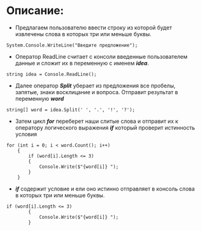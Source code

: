 # Описание:
- Предлагаем пользователю ввести строку из которой будет извлечены слова в которых три или меньше буквы.

```
System.Console.WriteLine("Введите предложение");
```


- Оператор ReadLine считает с консоли введенные пользователем данные и сложит их в переменную с именем ***idea***.

```
string idea = Console.ReadLine();
```
- Далее оператор ***Split*** уберает из предложения все пробелы, запятые, знаки восклицание и вопроса. Отправит результат в переменную ***word***
```
string[] word = idea.Split(' ', '.', '!', '?');
```
- Затем цикл ***for*** переберет наши слитые слова и отправит их к оператору логического выражения ***if*** который проверит истинность условия
```
for (int i = 0; i < word.Count(); i++)
    {
        if (word[i].Length <= 3)
        {
            Console.Write($"{word[i]} ");
        }
    }
```
- ***if*** содержит условие и ели оно истинно отправляет в консоль слова в которых три или меньше буквы.
```
if (word[i].Length <= 3)
        {
            Console.Write($"{word[i]} ");
        }
```        